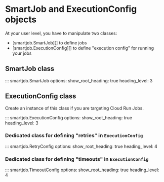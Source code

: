 # SmartJob and ExecutionConfig objects

At your user level, you have to manipulate two classes:

- [smartjob.SmartJob][] to define jobs
- [smartjob.ExecutionConfig][] to define "execution config" for running your jobs

## SmartJob class

::: smartjob.SmartJob
    options:
      show_root_heading: true
      heading_level: 3


## ExecutionConfig class

Create an instance of this class if you are targeting Cloud Run Jobs.

::: smartjob.ExecutionConfig
    options:
      show_root_heading: true
      heading_level: 3

### Dedicated class for defining "retries" in `ExecutionConfig`

::: smartjob.RetryConfig
    options:
      show_root_heading: true
      heading_level: 4

### Dedicated class for defining "timeouts" in `ExecutionConfig`

::: smartjob.TimeoutConfig
    options:
      show_root_heading: true
      heading_level: 4